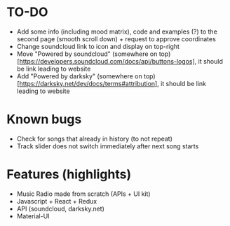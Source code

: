 # TO-DO
* Add some info (including mood matrix), code and examples (?) to the second page (smooth scroll down) + request to approve coordinates
* Change soundcloud link to icon and display on top-right
* Move "Powered by soundcloud" (somewhere on top)[https://developers.soundcloud.com/docs/api/buttons-logos], it should be link leading to website
* Add "Powered by darksky" (somewhere on top)[https://darksky.net/dev/docs/terms#attribution], it should be link leading to website

# Known bugs
* Check for songs that already in history (to not repeat)
* Track slider does not switch immediately after next song starts

# Features (highlights)
* Music Radio made from scratch (APIs + UI kit)
* Javascript + React + Redux
* API (soundcloud, darksky.net)
* Material-UI